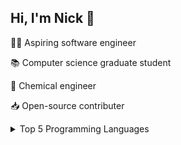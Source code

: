 ## Hi, I'm Nick 👋


👨‍💻 Aspiring software engineer

📚 Computer science graduate student

🧪 Chemical engineer

📥 Open-source contributer


<details>
<summary>Top 5 Programming Languages</summary>

| Rank | Language |
|-----:|---------------|
|     1|  ☕️ Java       |
|     2|  🐍 Python    |
|     3|  C            |
|     4|  MATLAB       |
|     5|  C++          |

</details>









